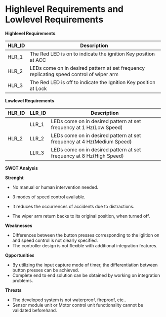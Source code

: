 # Highlevel Requirements and Lowlevel Requirements
**Highlevel Requirements**

| HLR_ID  | Description |
| ------------- | ------------- |
| HLR_1  | The Red LED is on to indicate the ignition Key position at ACC  |
| HLR_2  | LEDs come on in desired pattern at set frequency replicating speed control of wiper arm  |
| HLR_3 | The Red LED is off to indicate the Ignition Key position at Lock |

**Lowlevel Requirements**

| HLR_ID  | LLR_ID | Description |
| --- | ----- | ------------- |
|   | LLR_1 | LEDs come on in desired pattern at set frequency at 1 Hz(Low Speed)     |
| HLR_2  | LLR_2 | LEDs come on in desired pattern at set frequency at 4 Hz(Medium Speed)   |
| | LLR_3 | LEDs come on in desired pattern at set frequency at 8 Hz(High Speed) |

**SWOT Analysis** 

**Strenght** 

* No manual or human intervention needed.

* 3 modes of speed control available.

* It reduces the occurrences of accidents due to distractions.

* The wiper arm return backs to its original position, when turned off.

**Weaknesses** 

* Differences between the button presses corresponding to the Iglition on and speed control is not clearly specified.
*  The controller design is not flexible with additional integration features.

**Opportunities** 

* By utilizing the input capture mode of timer, the differentiation between button presses can be achieved.
* Complete end to end solution can be obtained by working on integration problems.

**Threats** 

* The developed system is not waterproof, fireproof, etc..
* Sensor module unit or Motor control unit functionality cannot be validated beforehand.
